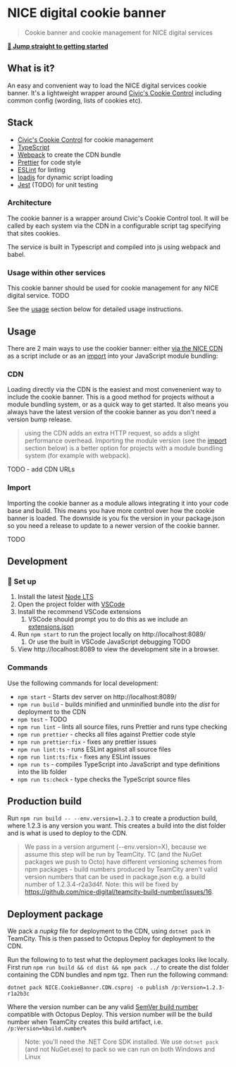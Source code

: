 # NICE digital cookie banner

> Cookie banner and cookie management for NICE digital services

[**:rocket: Jump straight to getting started**](#rocket-set-up)

## What is it?

An easy and convenient way to load the NICE digital services cookie banner. It's a lightweight wrapper around [Civic's Cookie Control](https://www.civicuk.com/cookie-control) including common config (wording, lists of cookies etc).

## Stack

- [Civic's Cookie Control](https://www.civicuk.com/cookie-control) for cookie management
- [TypeScript](https://www.typescriptlang.org/)
- [Webpack](https://webpack.js.org/) to create the CDN bundle
- [Prettier](https://prettier.io/) for code style
- [ESLint](https://eslint.org/) for linting
- [loadjs](https://github.com/muicss/loadjs) for dynamic script loading
- [Jest](https://jestjs.io/) (TODO) for unit testing

### Architecture

The cookie banner is a wrapper around Civic's Cookie Control tool. It will be called by each system via the CDN in a configurable script tag specifying that sites cookies.

The service is built in Typescript and compiled into js using webpack and babel.

### Usage within other services

This cookie banner should be used for cookie management for any NICE digital service. TODO

See the [usage](#usage) section below for detailed usage instructions.

## Usage

There are 2 main ways to use the cookier banner: either [via the NICE CDN](#cdn) as a script include or as an [import](#import) into your JavaScript module bundling:

### CDN

Loading directly via the CDN is the easiest and most convenenient way to include the cookie banner. This is a good method for projects without a module bundling system, or as a quick way to get started. It also means you always have the latest version of the cookie banner as you don't need a version bump release.

> using the CDN adds an extra HTTP request, so adds a slight performance overhead. Importing the module version (see the [import](#import) section below) is a better option for projects with a module bundling system (for example with webpack).

TODO - add CDN URLs

### Import

Importing the cookie banner as a module allows integrating it into your code base and build. This means you have more control over how the cookie banner is loaded. The downside is you fix the version in your package.json so you need a release to update to a newer version of the cookie banner.

TODO

## Development

### :rocket: Set up

1. Install the latest [Node LTS](https://nodejs.org/en/)
2. Open the project folder with [VSCode](https://code.visualstudio.com/)
3. Install the recommend VSCode extensions
   1. VSCode should prompt you to do this as we include an [extensions.json](.vscode/extensions.json)
4. Run `npm start` to run the project locally on http://localhost:8089/
   1. Or use the built in VSCode JavaScript debugging TODO
5. View http://localhost:8089 to view the development site in a browser.

### Commands

Use the following commands for local development:

- `npm start` - Starts dev server on http://localhost:8089/
- `npm run build` - builds minified and unminified bundle into the _dist_ for deployment to the CDN
- `npm test` - TODO
- `npm run lint` - lints all source files, runs Prettier and runs type checking
- `npm run prettier` - checks all files against Prettier code style
- `npm run prettier:fix` - fixes any prettier issues
- `npm run lint:ts` - runs ESLint against all source files
- `npm run lint:ts:fix` - fixes any ESLint issues
- `npm run ts` - compiles TypeScript into JavaScript and type definitions into the lib folder
- `npm run ts:check` - type checks the TypeScript source files

## Production build

Run `npm run build -- --env.version=1.2.3` to create a production build, where 1.2.3 is any version you want. This creates a build into the dist folder and is what is used to deploy to the CDN.

> We pass in a version argument (--env.version=X), because we assume this step will be run by TeamCity. TC (and the NuGet packages we push to Octo) have different versioning schemes from npm packages - build numbers produced by TeamCity aren't valid version numbers that can be used in package.json e.g. a build number of 1.2.3.4-r2a3d4f. Note: this will be fixed by https://github.com/nice-digital/teamcity-build-number/issues/16.

## Deployment package

We pack a _nupkg_ file for deployment to the CDN, using `dotnet pack` in TeamCity. This is then passed to Octopus Deploy for deployment to the CDN.

Run the following to to test what the deployment packages looks like locally. First run `npm run build && cd dist && npm pack ../` to create the dist folder containing the CDN bundles and npm tgz. Then run the following command:

```
dotnet pack NICE.CookieBanner.CDN.csproj -o publish /p:Version=1.2.3-r1a2b3c
```

Where the version number can be any valid [SemVer build number](https://octopus.com/blog/semver2) compatible with Octopus Deploy. This version number will be the build number when TeamCity creates this build artifact, i.e. `/p:Version=%build.number%`

> Note: you'll need the .NET Core SDK installed. We use `dotnet pack` (and not NuGet.exe) to pack so we can run on both Windows and Linux
